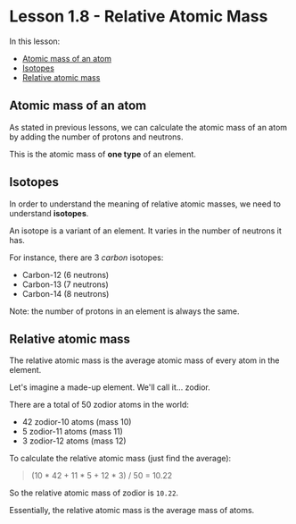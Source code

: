 # Lesson 1.8 - Relative Atomic Mass

In this lesson:

* [Atomic mass of an atom](#atomic-mass-of-an-atom)
* [Isotopes](#isotopes)
* [Relative atomic mass](#relative-atomic-mass)

## Atomic mass of an atom

As stated in previous lessons, we can calculate the atomic mass of an atom by adding the number of protons and neutrons.

This is the atomic mass of **one type** of an element.

## Isotopes

In order to understand the meaning of relative atomic masses, we need to understand **isotopes**.

An isotope is a variant of an element. It varies in the number of neutrons it has.

For instance, there are 3 *carbon* isotopes:

* Carbon-12 (6 neutrons)
* Carbon-13 (7 neutrons)
* Carbon-14 (8 neutrons)

Note: the number of protons in an element is always the same.

## Relative atomic mass

The relative atomic mass is the average atomic mass of every atom in the element.

Let's imagine a made-up element. We'll call it... zodior.

There are a total of 50 zodior atoms in the world:

* 42 zodior-10 atoms (mass 10)
* 5 zodior-11 atoms (mass 11)
* 3 zodior-12 atoms (mass 12)

To calculate the relative atomic mass (just find the average):

> (10 * 42 + 11 * 5 + 12 * 3) / 50 = 10.22

So the relative atomic mass of zodior is `10.22`.

Essentially, the relative atomic mass is the average mass of atoms.
